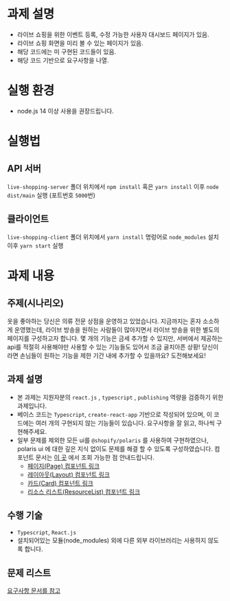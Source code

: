 # 과제 설명

- 라이브 쇼핑을 위한 이벤트 등록, 수정 가능한 사용자 대시보드 페이지가 있음.
- 라이브 쇼핑 화면을 미리 볼 수 있는 페이지가 있음.
- 해당 코드에는 미 구현된 코드들이 있음.
- 해당 코드 기반으로 요구사항을 나열.

# 실행 환경
- node.js 14 이상 사용을 권장드립니다.

# 실행법
## API 서버
`live-shopping-server` 폴더 위치에서 `npm install` 혹은 `yarn install` 이후 `node dist/main` 실행 (포트번호 `5000`번)

## 클라이언트
`live-shopping-client` 폴더 위치에서 `yarn install` 명렁어로 `node_modules` 설치
이후 `yarn start` 실행

# 과제 내용
## 주제(시나리오)

옷을 좋아하는 당신은 의류 전문 상점을 운영하고 있었습니다. 지금까지는 혼자 소소하게 운영했는데, 라이브 방송을 원하는 사람들이 많아지면서 라이브 방송을 위한 별도의 페이지를 구성하고자 합니다. 몇 개의 기능은 금세 추가할 수 있지만, 서버에서 제공하는 api를 적절히 사용해야만 사용할 수 있는 기능들도 있어서 조금 골치아픈 상황! 당신이라면 손님들이 원하는 기능을 제한 기간 내에 추가할 수 있을까요? 도전해보세요!

## 과제 설명
* 본 과제는 지원자분의 `react.js` , `typescript` ,  `publishing`  역량을 검증하기 위한 과제입니다. 
* 베이스 코드는 `Typescript`, `create-react-app` 기반으로 작성되어 있으며, 이 코드에는 여러 개의 구현되지 않는 기능들이 있습니다. 요구사항을 잘 읽고, 하나씩 구현해주세요.
* 일부 문제를 제외한 모든 ui를 `@shopify/polaris` 를 사용하여 구현하였으나,  polaris ui 에 대한 깊은 지식 없이도 문제를 해결 할 수 있도록 구성하였습니다.  컴포넌트 문서는 [이 곳](https://polaris.shopify.com/components/get-started) 에서 조회 가능한 점 안내드립니다.
  *  [페이지(Page) 컴포넌트 링크](https://polaris.shopify.com/components/structure/page) 
  * [레이아웃(Layout) 컴포넌트 링크](https://polaris.shopify.com/components/structure/layout#navigation) 
  * [카드(Card) 컴포넌트 링크](https://polaris.shopify.com/components/structure/card#navigation)
  * [리소스 리스트(ResourceList) 컴포넌트 링크](https://polaris.shopify.com/components/lists-and-tables/resource-list)


## 수행 기술
* `Typescript`, `React.js`
* 설치되어있는 모듈(node_modules) 외에 다른 외부 라이브러리는 사용하지 않도록 합니다.

## 문제 리스트
[요구사항 문서를 참고](live-shopping-client/REQUIREMENT.md)

